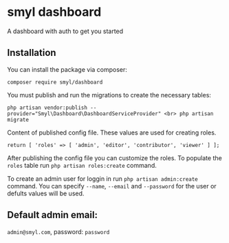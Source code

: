 # smyl dashboard

A dashboard with auth to get you started

## Installation

You can install the package via composer:

`composer require smyl/dashboard`

You must publish and run the migrations to create the necessary tables:

`php artisan vendor:publish --provider="Smyl\Dashboard\DashboardServiceProvider" <br> php artisan migrate`

Content of published config file. These values are used for creating roles.

`return [ 'roles' => [ 'admin', 'editor', 'contributor', 'viewer' ] ];`

After publishing the config file you can customize the roles. To populate the `roles` table run `php artisan roles:create` command.

To create an admin user for loggin in run `php artisan admin:create` command. You can specify `--name`, `--email` and `--password` for the user or defults values will be used.

## Default admin email:

`admin@smyl.com`, password: `password`
